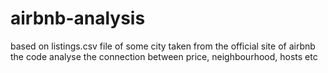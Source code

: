 # airbnb-analysis
based on listings.csv file of some city taken from the official site of airbnb the code analyse the connection between price, neighbourhood, hosts etc
